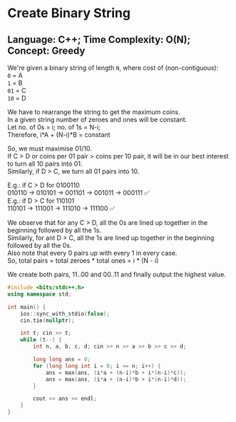 # Create Binary String

## Language: C++; Time Complexity: O(N); Concept: Greedy

We're given a binary string of length `N`, where cost of (non-contiguous):  
`0` = A  
`1` = B  
`01` = C  
`10` = D

We have to rearrange the string to get the maximum coins.  
In a given string number of zeroes and ones will be constant.  
Let no. of 0s = i; no. of 1s = N-i;  
Therefore, i*A + (N-i)*B = constant   

So, we must maximise 01/10.    
If C > D or coins per 01 pair > coins per 10 pair, it will be in our best interest to turn all 10 pairs into 01.  
Similarly, if D > C, we turn all 01 pairs into 10. 

E.g.: if C > D for 0100110  
010110 -> 010101 -> 001101 -> 001011 -> 000111 ✅  
E.g.: if D > C for 110101  
110101 -> 111001 -> 111010 -> 111100 ✅  

We observe that for any C > D, all the 0s are lined up together in the beginning followed by all the 1s.    
Similarly, for ant D > C, all the 1s are lined up together in the beginning followed by all the 0s.  
Also note that every 0 pairs up with every 1 in every case.  
So, total pairs = total zeroes * total ones = i * (N - i)  

We create both pairs, 11..00 and 00..11 and finally output the highest value.  

```cpp
#include <bits/stdc++.h>
using namespace std;

int main() {
    ios::sync_with_stdio(false);
    cin.tie(nullptr);

    int t; cin >> t;
    while (t--) {
        int n, a, b, c, d; cin >> n >> a >> b >> c >> d;

        long long ans = 0;
        for (long long int i = 0; i <= n; i++) {
            ans = max(ans, (i*a + (n-i)*b + i*(n-i)*c));
            ans = max(ans, (i*a + (n-i)*b + i*(n-i)*d));
        }

        cout << ans << endl;
    }
}
```





